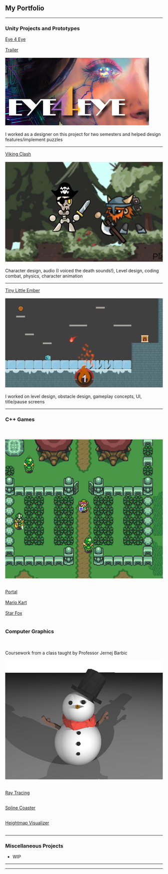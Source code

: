 ## My Portfolio

---

### Unity Projects and Prototypes

[Eye 4 Eye](https://store.steampowered.com/app/2269450/Eye_4_Eye/)
<br><br>
[Trailer](https://www.youtube.com/watch?v=Za2Sljczsjo)
<br><br>
<img src="images/e4e.jpg?raw=true"/>
<br><br>
I worked as a designer on this project for two semesters and helped design features/implement puzzles

---
[Viking Clash](https://justin0618.itch.io/vikingclash)
<br><br>
<img src="images/vikingdemo.png?raw=true"/>
<br><br>
Character design, audio (I voiced the death sounds!), Level design, coding combat, physics, character animation

---
[Tiny Little Ember](https://justin0618.itch.io/tiny-little-ember)
<br><br>
<img src="images/ember.png?raw=true"/>
<br><br>
I worked on level design, obstacle design, gameplay concepts, UI, title/pause screens

---

### C++ Games
<br><br>
<img src="images/Linkpng.png?raw=true"/>
<br><br>

[Portal](https://youtu.be/kYGnARfE9qE)
<br><br>
[Mario Kart](https://youtu.be/UMQP3s2BNSU)
<br><br>
[Star Fox](https://youtu.be/LAjMe1ia4MY)
<br><br>

### Computer Graphics
<br><br> 
Coursework from a class taught by Professor Jernej Barbic
<br><br>
<img src="images/003.jpg?raw=true"/>
<br><br>

[Ray Tracing](https://chen221.github.io/JustinsPortfolio/raytracing)
<br><br>


[Spline Coaster](https://youtu.be/Eb8QzwifDZM)
<br><br>

[Heightmap Visualizer](https://youtu.be/lvE7MpCKFfY)
<br><br>

---
### Miscellaneous Projects

- WIP

---



---
